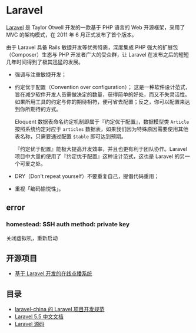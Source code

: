 # Laravel

[Laravel](https://laravel.com/) 是 Taylor Otwell 开发的一款基于 PHP 语言的 Web 开源框架，采用了 MVC 的架构模式，在 2011 年 6 月正式发布了首个版本。

由于 Laravel 具备 Rails 敏捷开发等优秀特质，深度集成 PHP 强大的扩展包（Composer）生态与 PHP 开发者广大的受众群，让 Laravel 在发布之后的短短几年时间得到了极其迅猛的发展。

- 强调与注重敏捷开发；
- 约定优于配置（Convention over configuration）；
  这是一种软件设计范式，旨在减少软件开发人员需做决定的数量，获得简单的好处，而又不失灵活性。如果所用工具的约定与你的期待相符，便可省去配置；反之，你可以配置来达到你所期待的方式。

  Eloquent 数据表命名约定机制即属于『约定优于配置』，数据模型类 `Article` 按照系统约定对应于 `articles` 数据表，如果我们因为特殊原因需要使用其他表名称，只需要通过配置 `$table` 即可达到预期。

  『约定优于配置』能极大提高开发效率，并且也更有利于团队协作。Laravel 项目中大量的使用了『约定优于配置』这种设计范式，这也是 Laravel 的另一个可爱之处。

- DRY（Don't repeat yourself）不要重复自己，提倡代码重用；
- 重视「编码愉悦性」。

## error

### homestead: SSH auth method: private key

关闭虚拟机，重新启动

## 开源项目

- [基于 Laravel 开发的在线点播系统](https://github.com/Qsnh/meedu)

## 目录

- [laravel-china 的 Laravel 项目开发规范](https://laravel-china.org/docs/laravel-specification/5.5)
- [Laravel 5.5 中文文档](https://laravel-china.org/docs/laravel/5.5)
- [Laravel 源码](https://github.com/xiaohuilam/laravel)
